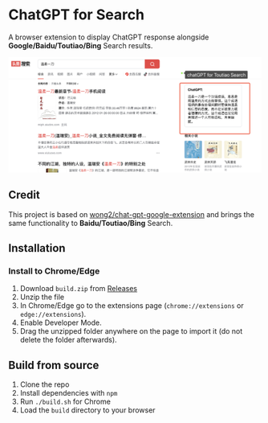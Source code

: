 # ChatGPT for Search

A browser extension to display ChatGPT response alongside **Google/Baidu/Toutiao/Bing** Search results.

![screenshot](screenshot.png)

## Credit

This project is based on [wong2/chat-gpt-google-extension](https://github.com/wong2/chat-gpt-google-extension) and brings the same functionality to **Baidu/Toutiao/Bing** Search.


## Installation

### Install to Chrome/Edge

1. Download `build.zip` from [Releases](https://github.com/doragd/chat-gpt-search-extension/releases)
2. Unzip the file
3. In Chrome/Edge go to the extensions page (`chrome://extensions` or `edge://extensions`).
4. Enable Developer Mode.
5. Drag the unzipped folder anywhere on the page to import it (do not delete the folder afterwards).

## Build from source

1. Clone the repo
2. Install dependencies with `npm`
3. Run `./build.sh` for Chrome
4. Load the `build` directory to your browser



